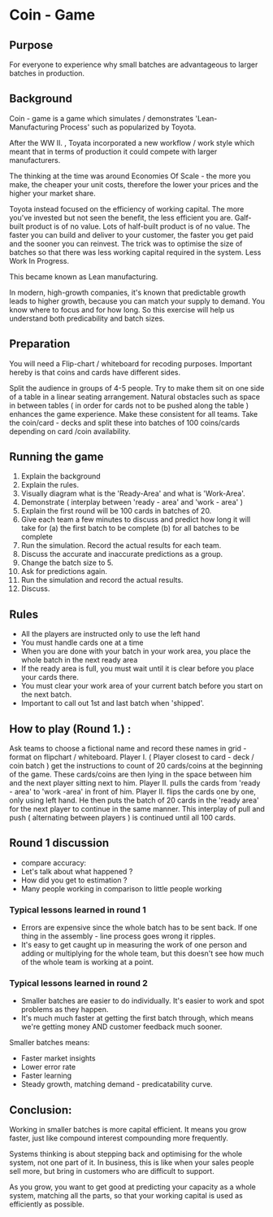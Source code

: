 # Coin - Game 

## Purpose
For everyone to experience why small batches are advantageous to larger batches in production.

## Background
Coin - game is a game which simulates / demonstrates 'Lean-Manufacturing Process' such as popularized by Toyota. 

After the WW II. , Toyata incorporated a new workflow / work style which meant that in terms of production it could compete with larger manufacturers.  

The thinking at the time was around Economies Of Scale - the more you make, the cheaper your unit costs, therefore the lower your prices and the higher your market share.

Toyota instead focused on the efficiency of working capital.  The more you've invested but not seen the benefit, the less efficient you are.  Galf-built product is of no value.  Lots of half-built product is of no value.  The faster you can build and deliver to your customer, the faster you get paid and the sooner you can reinvest.  The trick was to optimise the size of batches so that there was less working capital required in the system.  Less Work In Progress.

This became known as Lean manufacturing.

In modern, high-growth companies, it's known that predictable growth leads to higher growth, because you can match your supply to demand.  You know where to focus and for how long.  So this exercise will help us understand both predicability and batch sizes.

## Preparation 

You will need a Flip-chart / whiteboard for recoding purposes. 
Important hereby is that coins and cards have different sides. 

Split the audience in groups of 4-5 people.
Try to make them sit on one side of a table in a linear seating arrangement. 
Natural obstacles such as space in between tables ( in order for cards not to be pushed along the table ) enhances the game experience. Make these consistent for all teams.
Take the coin/card - decks and split these into batches of 100 coins/cards depending on card /coin availability.  

## Running the game

1. Explain the background 
1. Explain the rules. 
1. Visually diagram what is the 'Ready-Area'  and what is 'Work-Area'.
1. Demonstrate ( interplay between 'ready - area'  and 'work - area' )
1. Explain the first round will be 100 cards in batches of 20.
1. Give each team a few minutes to discuss and predict how long it will take for (a) the first batch to be complete (b) for all batches to be complete
1. Run the simulation.  Record the actual results for each team.
1. Discuss the accurate and inaccurate predictions as a group.  
1. Change the batch size to 5.
1. Ask for predictions again.
1. Run the simulation and record the actual results.
1. Discuss.


## Rules
* All the players are instructed only to use the left hand
* You must handle cards one at a time
* When you are done with your batch in your work area, you place the whole batch in the next ready area
* If the ready area is full, you must wait until it is clear before you place your cards there.  
* You must clear your work area of your current batch before you start on the next batch.
* Important to call out 1st and last batch when 'shipped'. 

## How to play (Round 1.) : 

Ask teams to choose a fictional name and record these names in grid - format on flipchart / whiteboard. 
Player I. ( Player closest to card - deck / coin batch ) get the instructions to count of 20 cards/coins at the beginning of the game. These cards/coins are then lying in the space between him and the next player sitting next to him. Player II. pulls the cards from 'ready - area' to 'work -area' in front of him. 
Player II. flips the cards one by one, only using left hand. He then puts the batch of 20 cards in the 'ready area' for the next player to continue in the same manner. This interplay of pull and push ( alternating between players ) is continued until all 100 cards. 



## Round 1 discussion
* compare accuracy:
* Let's talk about what happened ?
* How did you get to estimation ?
* Many people working in comparison to little people working

### Typical lessons learned in round 1
* Errors are expensive since the whole batch has to be sent back. If one thing in the assembly - line process goes wrong it ripples.
* It's easy to get caught up in measuring the work of one person and adding or multiplying for the whole team, but this doesn't see how much of the whole team is working at a point.
 
### Typical lessons learned in round 2
* Smaller batches are easier to do individually. It's easier to work and spot problems as they happen.
* It's much much faster at getting the first batch through, which means we're getting money AND customer feedback much sooner.

Smaller batches means:

* Faster market insights 
* Lower error rate 
* Faster learning
* Steady growth, matching demand - predicatability curve. 
 
## Conclusion:
Working in smaller batches is more capital efficient.  It means you grow faster, just like compound interest compounding more frequently.

Systems thinking is about stepping back and optimising for the whole system, not one part of it.  In business, this is like when your sales people sell more, but bring in customers who are difficult to support.

As you grow, you want to get good at predicting your capacity as a whole system, matching all the parts, so that your working capital is used as efficiently as possible.


